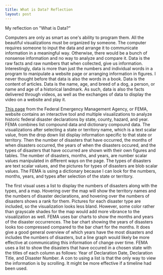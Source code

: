 ```yaml
---
title: What is Data? Reflection
layout: post
---
```

My reflection on "What is Data?"

Computers are only as smart as one's ability to program them. All the beautiful visualizations must be organized by someone. The computer requires someone to input the data and arrange it to communicate information in a meaningful way. Otherwise, there would be a bunch of nonsense information and no way to analyze and compare it. Data is the raw facts and raw numbers that when collected, give us information. Interestingly, data is more than just the numbers and individual words in a program to manipulate a website page or arranging information in figures. I never thought before that data is also the words in a book. Data is the content of articles. Data is the name, age, and breed of a dog, a person, or name and age of a historical landmark. As such, data is also the facts delivered through videos, as well as the exchanges of data to display the video on a website and play it.  

[This page](https://www.fema.gov/data-visualization/disaster-declarations-states-and-counties) from the Federal Emergency Management Agency, or FEMA, website contains an interactive tool and multiple visualizations to analyze historic federal disaster declarations by state, county, hazard, and year. FEMA combines list compound data and dictionary compound data. The visualizations after selecting a state or territory name, which is a text scalar value, from the drop down list display information specific to that state or territory. Then the number of disasters that have occurred, the months of when disasters occurred, the years of when the disasters occured, and the types of disasters that have occurred are shown with their own figures and tables. The number of disasters, months, and years, are number scalar values manipulated in different ways on the page. The types of disasters are text scalar values, and the pictures for types of disasters are blob scalar values. The FEMA is using a dictionary because I can look for the numbers, months, years, and types after selection of the state or territory. 

The first visual uses a list to display the numbers of disasters along with the types, and a map. Hovering over the map will show the territory names and the numbers of disaster declarations, and hovering over the numbers of disasters shows a rank for them. Pictures for each disaster type are included, so the visualization looks less bland. However, some color rather than grayscale shades for the map would add more vibrance to the visualization as well. FEMA uses bar charts to show the months and years of the disaster occurrences. The bar chart showing the years of disasters looks too compressed compared to the bar chart for the months. It does give a good general overview of which years have the most disasters and includes the numbers of disasters, but a line graph would likely be more effective at communicating this information of change over time. FEMA uses a list to show the disasters that have occured in a chosen state with the titles of each column as follows: Year of Declaration Date, Declaration Title, and Disaster Number. A con to using a list is that the only way to view the information is by scrolling. It might be more effective if a timeline had been used.
